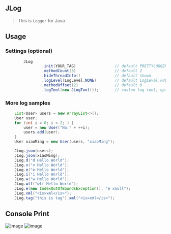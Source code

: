 ## JLog
> This is `Logger` for Java

## Usage
### Settings (optional)
```java
        JLog
                .init(YOUR_TAG)                 // default PRETTYLOGGER or use just init()
                .methodCount(3)                 // default 2
                .hideThreadInfo()               // default shown
                .logLevel(LogLevel.NONE)        // default LogLevel.FULL
                .methodOffset(2)                // default 0
                .logTool(new JLogTool());       // custom log tool, optional
```
### More log samples
```java
    List<User> users = new ArrayList<>();
    User user;
    for (int i = 0; i < 2; ) {
        user = new User("No." + ++i);
        users.add(user);
    }
    User xiaoMing = new User(users, "xiaoMing");

    JLog.json(users);
    JLog.json(xiaoMing);
    JLog.d("d Hello World");
    JLog.v("v Hello World");
    JLog.e("e Hello World");
    JLog.i("i Hello World");
    JLog.w("w Hello World");
    JLog.wtf("wtf Hello World");
    JLog.e(new IndexOutOfBoundsException(), "e xnull");
    JLog.xml("<is>xml</is>");
    JLog.tag("this is tag").xml("<is>xml</is>");
```
## Console Print
![image](http://7xs6lq.com1.z0.glb.clouddn.com/JLog_2.png)
![image](http://7xs6lq.com1.z0.glb.clouddn.com/JLog_1.png)

